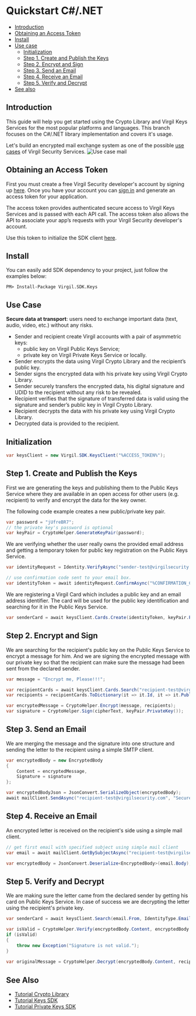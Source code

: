 # Quickstart C#/.NET

- [Introduction](#introduction)
- [Obtaining an Access Token](#obtaining-an-access-token)
- [Install](#install)
- [Use case](#use-case)
    - [Initialization](#initialization)
    - [Step 1. Create and Publish the Keys](#step-1-create-and-publish-the-keys)
    - [Step 2. Encrypt and Sign](#step-2-encrypt-and-sign)
    - [Step 3. Send an Email](#step-3-send-an-email)
    - [Step 4. Receive an Email](#step-4-receive-an-email)
    - [Step 5. Verify and Decrypt](#step-5-verify-and-decrypt)
- [See also](#see-also)

## Introduction

This guide will help you get started using the Crypto Library and Virgil Keys Services for the most popular platforms and languages.
This branch focuses on the C#/.NET library implementation and covers it's usage.

Let's build an encrypted mail exchange system as one of the possible [use cases](#use-case) of Virgil Security Services. ![Use case mail](https://github.com/VirgilSecurity/virgil/blob/master/images/UseCaseMail.jpg)

## Obtaining an Access Token

First you must create a free Virgil Security developer's account by signing up [here](https://developer.virgilsecurity.com/account/signup). Once you have your account you can [sign in](https://developer.virgilsecurity.com/account/signin) and generate an access token for your application.

The access token provides authenticated secure access to Virgil Keys Services and is passed with each API call. The access token also allows the API to associate your app’s requests with your Virgil Security developer's account.

Use this token to initialize the SDK client [here](#initialization).

## Install

You can easily add SDK dependency to your project, just follow the examples below:

```
PM> Install-Package Virgil.SDK.Keys
```

## Use Case
**Secure data at transport**: users need to exchange important data (text, audio, video, etc.) without any risks. 

- Sender and recipient create Virgil accounts with a pair of asymmetric keys:
    - public key on Virgil Public Keys Service;
    - private key on Virgil Private Keys Service or locally.
- Sender encrypts the data using Virgil Crypto Library and the recipient’s public key.
- Sender signs the encrypted data with his private key using Virgil Crypto Library.
- Sender securely transfers the encrypted data, his digital signature and UDID to the recipient without any risk to be revealed.
- Recipient verifies that the signature of transferred data is valid using the signature and sender’s public key in Virgil Crypto Library.
- Recipient decrypts the data with his private key using Virgil Crypto Library.
- Decrypted data is provided to the recipient.

## Initialization

```csharp
var keysClient = new Virgil.SDK.KeysClient("%ACCESS_TOKEN%");
```

## Step 1. Create and Publish the Keys
First we are generating the keys and publishing them to the Public Keys Service where they are available in an open access for other users (e.g. recipient) to verify and encrypt the data for the key owner.

The following code example creates a new public/private key pair.

```csharp
var password = "jUfreBR7";
// the private key's password is optional 
var keyPair = CryptoHelper.GenerateKeyPair(password); 
```

We are verifying whether the user really owns the provided email address and getting a temporary token for public key registration on the Public Keys Service.


```csharp
var identityRequest = Identity.VerifyAsync("sender-test@virgilsecurity.com", IdentityType.Email);

// use confirmation code sent to your email box.
var identityToken = await identityRequest.ConfirmAsync("%CONFIRMATION_CODE%");
```
We are registering a Virgil Card which includes a public key and an email address identifier. The card will be used for the public key identification and searching for it in the Public Keys Service.


```csharp
var senderCard = await keysClient.Cards.Create(identityToken, keyPair.PublicKey());
```

## Step 2. Encrypt and Sign
We are searching for the recipient's public key on the Public Keys Service to encrypt a message for him. And we are signing the encrypted message with our private key so that the recipient can make sure the message had been sent from the declared sender.

```csharp
var message = "Encrypt me, Please!!!";

var recipientCards = await keysClient.Cards.Search("recipient-test@virgilsecurity.com", IdentityType.Email);
var recipients = recipientCards.ToDictionary(it => it.Id, it => it.PublicKey);

var encryptedMessage = CryptoHelper.Encrypt(message, recipients);
var signature = CryptoHelper.Sign(cipherText, keyPair.PrivateKey());
```

## Step 3. Send an Email
We are merging the message and the signature into one structure and sending the letter to the recipient using a simple SMTP client.

```csharp
var encryptedBody = new EncryptedBody
{
    Content = encryptedMessage,
    Signature = signature
};

var encryptedBodyJson = JsonConvert.SerializeObject(encryptedBody);
await mailClient.SendAsync("recipient-test@virgilsecurity.com", "Secure the Future", encryptedBodyJson);
```

## Step 4. Receive an Email
An encrypted letter is received on the recipient's side using a simple mail client.

```csharp
// get first email with specified subject using simple mail client
var email = await mailClient.GetBySubjectAsync("recipient-test@virgilsecurity.com", "Secure the Future");

var encryptedBody = JsonConvert.Deserialize<EncryptedBody>(email.Body);
```

## Step 5. Verify and Decrypt
We are making sure the letter came from the declared sender by getting his card on Public Keys Service. In case of success we are decrypting the letter using the recipient's private key.

```csharp
var senderCard = await keysClient.Search(email.From, IdentityType.Email);

var isValid = CryptoHelper.Verify(encryptedBody.Content, encryptedBody.Sign, senderCard.PublicKey);
if (isValid)
{
    throw new Exception("Signature is not valid.");
}
    
var originalMessage = CryptoHelper.Decrypt(encryptedBody.Content, recipientKeyPair.PrivateKey());
```

## See Also

* [Tutorial Crypto Library](crypto.md)
* [Tutorial Keys SDK](public-keys.md)
* [Tutorial Private Keys SDK](private-keys.md)
